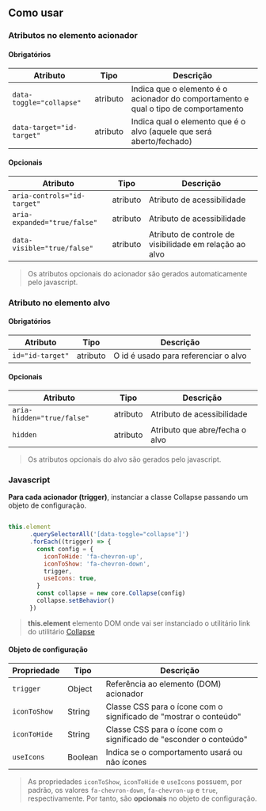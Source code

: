 [version]: # "1.0.1"

## Como usar

### Atributos no elemento acionador

#### Obrigatórios

| Atributo                  | Tipo     | Descrição                                                                           |
| ------------------------- | -------- | ----------------------------------------------------------------------------------- |
| `data-toggle="collapse"`  | atributo | Indica que o elemento é o acionador do comportamento e qual o tipo de comportamento |
| `data-target="id-target"` | atributo | Indica qual o elemento que é o alvo (aquele que será aberto/fechado)                |

#### Opcionais

| Atributo                     | Tipo     | Descrição                                               |
| ---------------------------- | -------- | ------------------------------------------------------- |
| `aria-controls="id-target"`  | atributo | Atributo de acessibilidade                              |
| `aria-expanded="true/false"` | atributo | Atributo de acessibilidade                              |
| `data-visible="true/false"`  | atributo | Atributo de controle de visibilidade em relação ao alvo |

> Os atributos opcionais do acionador são gerados automaticamente pelo javascript.

### Atributo no elemento alvo

#### Obrigatórios

| Atributo         | Tipo     | Descrição                            |
| ---------------- | -------- | ------------------------------------ |
| `id="id-target"` | atributo | O id é usado para referenciar o alvo |

#### Opcionais

| Atributo                   | Tipo     | Descrição                      |
| -------------------------- | -------- | ------------------------------ |
| `aria-hidden="true/false"` | atributo | Atributo de acessibilidade     |
| `hidden`                   | atributo | Atributo que abre/fecha o alvo |

> Os atributos opcionais do alvo são gerados pelo javascript.

### Javascript

**Para cada acionador (trigger)**, instanciar a classe Collapse passando um objeto de configuração.

```javascript

this.element
      .querySelectorAll('[data-toggle="collapse"]')
      .forEach((trigger) => {
        const config = {
          iconToHide: 'fa-chevron-up',
          iconToShow: 'fa-chevron-down',
          trigger,
          useIcons: true,
        }
        const collapse = new core.Collapse(config)
        collapse.setBehavior()
      })

```
> **this.element** elemento DOM onde vai ser instanciado o utilitário
> link do utilitário [Collapse](assets/collapse.js)

#### Objeto de configuração

| Propriedade  | Tipo    | Descrição                                                          |
| ------------ | ------- | ------------------------------------------------------------------ |
| `trigger`    | Object  | Referência ao elemento (DOM) acionador                             |
| `iconToShow` | String  | Classe CSS para o ícone com o significado de "mostrar o conteúdo"  |
| `iconToHide` | String  | Classe CSS para o ícone com o significado de "esconder o conteúdo" |
| `useIcons`   | Boolean | Indica se o comportamento usará ou não ícones                      |

> As propriedades `iconToShow`, `iconToHide` e `useIcons` possuem, por padrão, os valores `fa-chevron-down`, `fa-chevron-up` e `true`, respectivamente. Por tanto, são **opcionais** no objeto de configuração.
